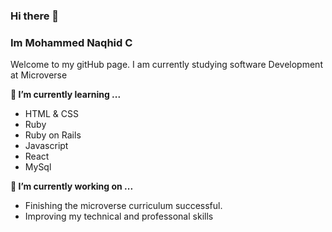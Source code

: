 ### Hi there 👋


### Im Mohammed Naqhid C 

Welcome to my gitHub page. I am currently studying software Development at Microverse

 **🌱 I’m currently learning ...**
- HTML & CSS
- Ruby
- Ruby on Rails
- Javascript
- React
- MySql


 **🔭 I’m currently working on ...**

- Finishing the microverse curriculum successful.
- Improving my technical and professonal skills

